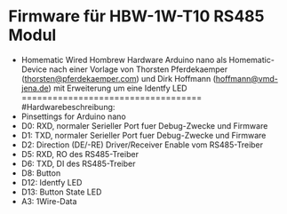 Firmware für HBW-1W-T10 RS485 Modul
===================================
* Homematic Wired Hombrew Hardware Arduino nano als Homematic-Device nach einer Vorlage von Thorsten Pferdekaemper (thorsten@pferdekaemper.com) und Dirk Hoffmann (hoffmann@vmd-jena.de) mit Erweiterung um eine Identfy LED
===================================
#Hardwarebeschreibung:
 * Pinsettings for Arduino nano
 * D0: RXD, normaler Serieller Port fuer Debug-Zwecke und Firmware
 * D1: TXD, normaler Serieller Port fuer Debug-Zwecke und Firmware
 * D2: Direction (DE/-RE) Driver/Receiver Enable vom RS485-Treiber
 * D5: RXD, RO des RS485-Treiber
 * D6: TXD, DI des RS485-Treiber
 * D8: Button
 * D12: Identfy LED
 * D13: Button State LED
 * A3: 1Wire-Data
